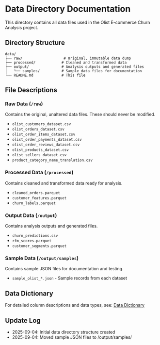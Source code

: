 # Data Directory Documentation

This directory contains all data files used in the Olist E-commerce Churn Analysis project.

## Directory Structure

```
data/
├── raw/                   # Original, immutable data dump
├── processed/            # Cleaned and transformed data
├── output/               # Analysis outputs and generated files
│   └── samples/          # Sample data files for documentation
└── README.md             # This file
```

## File Descriptions

### Raw Data (`/raw`)
Contains the original, unaltered data files. These should never be modified.
- `olist_customers_dataset.csv`
- `olist_orders_dataset.csv`
- `olist_order_items_dataset.csv`
- `olist_order_payments_dataset.csv`
- `olist_order_reviews_dataset.csv`
- `olist_products_dataset.csv`
- `olist_sellers_dataset.csv`
- `product_category_name_translation.csv`

### Processed Data (`/processed`)
Contains cleaned and transformed data ready for analysis.
- `cleaned_orders.parquet`
- `customer_features.parquet`
- `churn_labels.parquet`

### Output Data (`/output`)
Contains analysis outputs and generated files.
- `churn_predictions.csv`
- `rfm_scores.parquet`
- `customer_segments.parquet`

### Sample Data (`/output/samples`)
Contains sample JSON files for documentation and testing.
- `sample_olist_*.json` - Sample records from each dataset

## Data Dictionary

For detailed column descriptions and data types, see:
[Data Dictionary](../docs/data_dictionary.md)

## Update Log

- 2025-09-04: Initial data directory structure created
- 2025-09-04: Moved sample JSON files to /output/samples/
